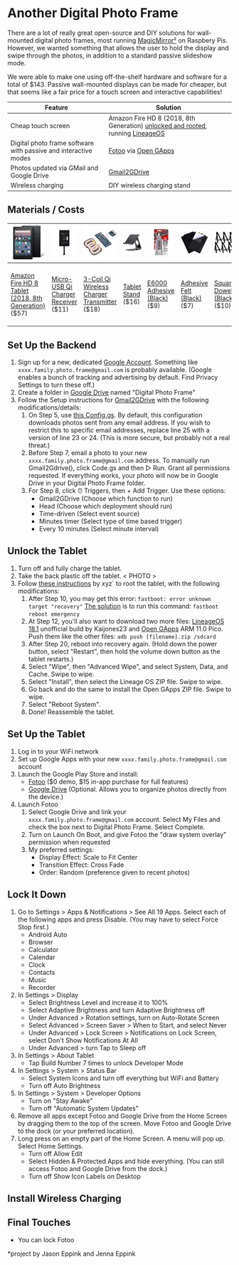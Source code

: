# Another Digital Photo Frame
There are a lot of really great open-source and DIY solutions for wall-mounted digital photo frames, most running [MagicMirror²](https://github.com/MichMich/MagicMirror) on Raspbery Pis. However, we wanted something that allows the user to hold the display and swipe through the photos, in addition to a standard passive slideshow mode.

We were able to make one using off-the-shelf hardware and software for a total of $143. Passive wall-mounted displays can be made for cheaper, but that seems like a fair price for a touch screen and interactive capabilities!

| Feature | Solution |
| --- | --- |
| Cheap touch screen | Amazon Fire HD 8 (2018, 8th Generation) [unlocked and rooted](https://forum.xda-developers.com/t/fire-hd-8-2018-only-unbrick-downgrade-unlock-root.3894256/), running [LineageOS](https://lineageos.org/) |
| Digital photo frame software with passive and interactive modes | [Fotoo](https://play.google.com/store/apps/details?id=com.bo.fotoo&hl=en_US&gl=US) via [Open GApps](https://opengapps.org/)|
| Photos updated via GMail and Google Drive | [Gmail2GDrive](https://github.com/ahochsteger/gmail2gdrive) |
| Wireless charging | DIY wireless charging stand |

## Materials / Costs
![Amazon Fire HD 8 Tablet (2018, 8th Generation)](images/fire_tablet.jpg) | ![Qi Receiver](images/qi_receiver.jpg) | ![Qi Wireless Charger)](images/qi_wireless_charger.jpg) | ![Tablet Stand](images/stand.jpg) | ![E6000 Glue (Black)](images/e6000.jpg) | ![Adhesive Felt (Black)](images/adhesive_felt.jpg) | ![Wooden Dowels (Black)](images/easels.jpg) | ![Fotoo - Digital Photo Frame Photo Slideshow Player](images/fotoo.jpg) |
| --- | --- | --- | --- | --- | --- | --- | --- |
| [Amazon Fire HD 8 Tablet (2018, 8th Generation)](https://www.amazon.com/gp/product/B0794RHPZD) ($57) | [Micro-USB Qi Charger Receiver](https://www.amazon.com/gp/product/B07C82R5DD) ($11) | [3-Coil Qi Wireless Charger Transmitter](https://www.amazon.com/gp/product/B07M6CRGFP) ($18) | [Tablet Stand](https://www.amazon.com/dp/B06XKCSJDB) ($16) | [E6000 Adhesive (Black)](https://www.amazon.com/Eclectic-Products-Multipurpose-Adhesive-2-Ounce/dp/B07DS6BZR8) ($9) | [Adhesive Felt (Black)](https://www.amazon.com/gp/product/B08CZFQB7M) ($7) | [Square Dowels (Black)](https://www.amazon.com/dp/B00NLOYFTE) ($10) | [Fotoo - Digital Photo Frame Photo Slideshow Player](https://play.google.com/store/apps/details?id=com.bo.fotoo&hl=en_US&gl=US) ($15) |

## Set Up the Backend
1. Sign up for a new, dedicated [Google Account](https://accounts.google.com). Something like `xxxx.family.photo.frame@gmail.com` is probably available. (Google enables a bunch of tracking and advertising by default. Find Privacy Settings to turn these off.)
2. Create a folder in [Google Drive](https://drive.google.com) named "Digital Photo Frame"
3. Follow the Setup instructions for [Gmail2GDrive](https://github.com/ahochsteger/gmail2gdrive) with the following modifications/details:
   1. On Step 5, use [this Config.gs](Config.gs). By default, this configuration downloads photos sent from any email address. If you wish to restrict this to specific email addresses, replace line 25 with a version of line 23 or 24. (This is more secure, but probably not a real threat.)
   2. Before Step 7, email a photo to your new `xxxx.family.photo.frame@gmail.com` address. To manually run Gmail2Gdrive(), click Code.gs and then ▷ Run. Grant all permissions requested. If everything works, your photo will now be in Google Drive in your Digital Photo Frame folder.
   3. For Step 8, click ⏰ Triggers, then + Add Trigger. Use these options:
      * Gmail2GDrive (Choose which function to run)
      * Head (Choose which deployment should run)
      * Time-driven (Select event source)
      * Minutes timer (Select type of time based trigger)
      * Every 10 minutes (Select minute interval)

## Unlock the Tablet
1. Turn off and fully charge the tablet.
2. Take the back plastic off the tablet. < PHOTO >
3. Follow [these instructions](https://forum.xda-developers.com/t/fire-hd-8-2018-only-unbrick-downgrade-unlock-root.3894256/) by xyz\` to root the tablet, with the following modifications:
   1. After Step 10, you may get this error: `fastboot: error unknown target "recovery"` [The solution](https://forum.xda-developers.com/t/fire-hd-8-2018-only-unbrick-downgrade-unlock-root.3894256/post-85721447) is to run this command: `fastboot reboot emergency`
   2. At Step 12, you'll also want to download two more files: [LineageOS 18.1](https://forum.xda-developers.com/t/rom-unstable-unlocked-karnak-lineage-18-1-25-october-2021.4352241/) unofficial build by Kaijones23 and [Open GApps](https://opengapps.org/) ARM 11.0 Pico. Push them like the other files: `adb push [filename].zip /sdcard`
   3. After Step 20, reboot into recovery again. (Hold down the power button, select "Restart", then hold the volume down button as the tablet restarts.)
   4. Select "Wipe", then "Advanced Wipe", and select System, Data, and Cache. Swipe to wipe.
   5. Select "Install", then select the Lineage OS ZIP file. Swipe to wipe.
   6. Go back and do the same to install the Open GApps ZIP file. Swipe to wipe.
   7. Select "Reboot System".
   8. Done! Reassemble the tablet.

## Set Up the Tablet
1. Log in to your WiFi network
2. Set up Google Apps with your new `xxxx.family.photo.frame@gmail.com` account
3. Launch the Google Play Store and install:
   * [Fotoo](https://play.google.com/store/apps/details?id=com.bo.fotoo&hl=en_US&gl=US) ($0 demo, $15 in-app purchase for full features)
   * [Google Drive](https://play.google.com/store/apps/details?id=com.google.android.apps.docs&hl=en_US&gl=US) (Optional. Allows you to organize photos directly from the device.)
4. Launch Fotoo
   1. Select Google Drive and link your `xxxx.family.photo.frame@gmail.com` account. Select My Files and check the box next to Digital Photo Frame. Select Complete.
   2. Turn on Launch On Boot, and give Fotoo the "draw system overlay" permission when requested
   3. My preferred settings:
      * Display Effect: Scale to Fit Center
      * Transition Effect: Cross Fade
      * Order: Random (preference given to recent photos)

## Lock It Down
1. Go to Settings > Apps & Notifications > See All 19 Apps. Select each of the following apps and press Disable. (You may have to select Force Stop first.)
   * Android Auto
   * Browser
   * Calculator
   * Calendar
   * Clock
   * Contacts
   * Music
   * Recorder
2. In Settings > Display
   * Select Brightness Level and increase it to 100%
   * Select Adaptive Brightness and turn Adaptive Brightness off
   * Under Advanced > Rotation settings, turn on Auto-Rotate Screen
   * Select Advanced > Screen Saver > When to Start, and select Never
   * Under Advanced > Lock Screen > Notifications on Lock Screen, select Don't Show Notifications At All
   * Under Advanced > turn Tap to Sleep off
3. In Settings > About Tablet
   * Tap Build Number 7 times to unlock Developer Mode
4. In Settings > System > Status Bar
   * Select System Icons and turn off everything but WiFi and Battery
   * Turn off Auto Brightness
5. In Settings > System > Developer Options
   * Turn on "Stay Awake"
   * Turn off "Automatic System Updates"
6. Remove all apps except Fotoo and Google Drive from the Home Screen by dragging them to the top of the screen. Move Fotoo and Google Drive to the dock (or your preferred location).
7. Long press on an empty part of the Home Screen. A menu will pop up. Select Home Settings.
   * Turn off Allow Edit
   * Select Hidden & Protected Apps and hide everything. (You can still access Fotoo and Google Drive from the dock.)
   * Turn off Show Icon Labels on Desktop

## Install Wireless Charging

## Final Touches
* You can lock Fotoo

\*project by Jason Eppink and Jenna Eppink
